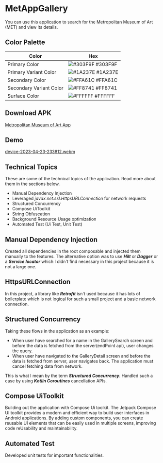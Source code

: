 # MetAppGallery

You can use this application to search for the Metropolitan Museum of Art (MET) and view its details.

## Color Palette
| Color             | Hex                                                                |
| ----------------- | ------------------------------------------------------------------ |
| Primary Color | ![#303F9F](http://via.placeholder.com/10/303F9F/303F9F) #303F9F |
| Primary Variant Color | ![#1A237E](http://via.placeholder.com/10/1A237E/1A237E) #1A237E |
| Secondary Color | ![#FFA61C](http://via.placeholder.com/10/FFA61C/FFA61C) #FFA61C |
| Secondary Variant Color | ![#FF8741](http://via.placeholder.com/10/FF8741/FF8741) #FF8741 |
| Surface Color | ![#FFFFFF](http://via.placeholder.com/10/FFFFFF/FFFFFF) #FFFFFF |


## Download APK
[Metropolitan Museum of Art App](https://github.com/karammi/MetAppGallery/releases/download/untagged-160b197fb7ec49f1c77a/app-with-dependencies.apk)

## Demo
[device-2023-04-23-233812.webm](https://user-images.githubusercontent.com/18300610/233863404-585a7757-5199-47b3-884f-0ba48c2fb934.webm)


## Technical Topics

These are some of the technical topics of the application. Read more about them in the sections
below.

- Manual Dependency Injection
- Leveraged _javax.net.ssl.HttpsURLConnection_ for network requests
- Structured Concurrency
- Compose UiToolkit
- String Obfuscation
- Background Resource Usage optimization
- Automated Test (Ui Test, Unit Test)


## Manual Dependency Injection

Created all dependencies in the root composable and injected them manually to the features. The
alternative option was to use ***Hilt*** or ***Dagger*** or a ***Service locator*** which I didn't
find necessary in this project because it is not a large one.

## HttpsURLConnection

In this project, a library like ***Retrofit*** isn't used because it has lots of boilerplate which
is not logical for such a small project and a basic network connection.

## Structured Concurrency

Taking these flows in the application as an example:

- When user have searched for a name in the GallerySearch screen and before the data is fetched from
  the server(endPoint api), user changes the query.
- When user have navigated to the GalleryDetail screen and before the data is fetched from server, user
  navigates back. The application must cancel fetching data from network.

This is what I mean by the term ***Structured Concurrency***.
Handled such a case by using ***Kotlin Coroutines*** cancellation APIs.

## Compose UiToolkit
Building out the application with Compose Ui toolkit.
The Jetpack Compose UI toolkit provides a modern and efficient way to build user interfaces in Android applications.
By adding custom components, you can create reusable UI elements that can be easily used in multiple screens, 
improving code reUsability and maintainability.

## Automated Test

Developed unit tests for important functionalities. 
